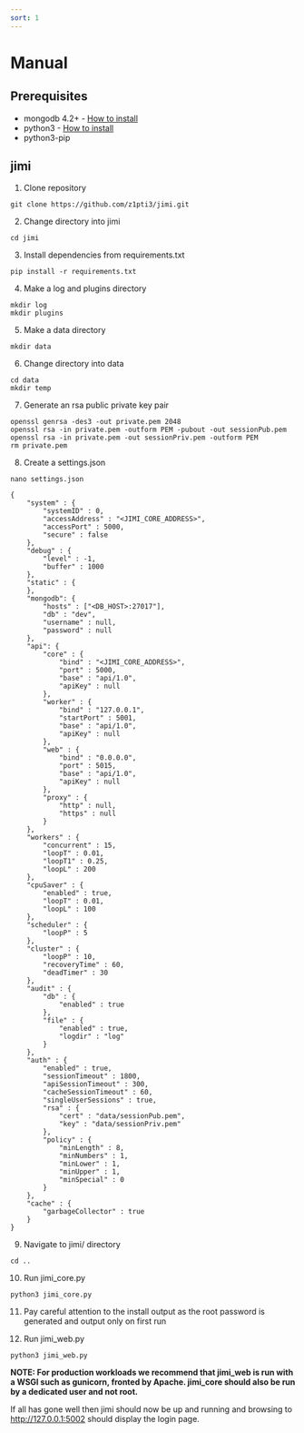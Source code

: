 ```yaml
---
sort: 1
---
```


# Manual

## Prerequisites
* mongodb 4.2+ - [How to install](https://docs.mongodb.com/manual/administration/install-on-linux/)
* python3 - [How to install](https://docs.python-guide.org/starting/install3/linux/)
* python3-pip

## jimi
1. Clone repository
```
git clone https://github.com/z1pti3/jimi.git
```

2. Change directory into jimi
```
cd jimi
```

3. Install dependencies from requirements.txt
```
pip install -r requirements.txt
```

4. Make a log and plugins directory 
```
mkdir log
mkdir plugins
```

5. Make a data directory
```
mkdir data
```

6. Change directory into data
```
cd data
mkdir temp
```

7. Generate an rsa public private key pair
```
openssl genrsa -des3 -out private.pem 2048
openssl rsa -in private.pem -outform PEM -pubout -out sessionPub.pem
openssl rsa -in private.pem -out sessionPriv.pem -outform PEM
rm private.pem
```

8. Create a settings.json
```
nano settings.json
```

```
{
    "system" : {
        "systemID" : 0,
        "accessAddress" : "<JIMI_CORE_ADDRESS>",
        "accessPort" : 5000,
        "secure" : false
    },
    "debug" : {
        "level" : -1,
        "buffer" : 1000
    },
    "static" : {
    },
    "mongodb": {
        "hosts" : ["<DB_HOST>:27017"],
        "db" : "dev",
        "username" : null,
        "password" : null
    },
    "api": {
        "core" : {
            "bind" : "<JIMI_CORE_ADDRESS>",
            "port" : 5000,
            "base" : "api/1.0",
            "apiKey" : null
        },
        "worker" : {
            "bind" : "127.0.0.1",
            "startPort" : 5001,
            "base" : "api/1.0",
            "apiKey" : null
        },
        "web" : {
            "bind" : "0.0.0.0",
            "port" : 5015,
            "base" : "api/1.0",
            "apiKey" : null
        },
        "proxy" : {
            "http" : null,
            "https" : null
        }
    },
    "workers" : { 
        "concurrent" : 15,
        "loopT" : 0.01,
        "loopT1" : 0.25,
        "loopL" : 200
    },
    "cpuSaver" : { 
        "enabled" : true,
        "loopT" : 0.01,
        "loopL" : 100
    },
    "scheduler" : {
        "loopP" : 5
    },
    "cluster" : {
        "loopP" : 10,
        "recoveryTime" : 60,
        "deadTimer" : 30
    },
    "audit" : {
        "db" : {
            "enabled" : true
        },
        "file" : {
            "enabled" : true,
            "logdir" : "log"
        }
    },
    "auth" : {
        "enabled" : true,
        "sessionTimeout" : 1800,
        "apiSessionTimeout" : 300,
        "cacheSessionTimeout" : 60,
        "singleUserSessions" : true,
        "rsa" : {
            "cert" : "data/sessionPub.pem",
            "key" : "data/sessionPriv.pem"
        },
        "policy" : {
            "minLength" : 8,
            "minNumbers" : 1,
            "minLower" : 1,
            "minUpper" : 1,
            "minSpecial" : 0
        }
    },
    "cache" : {
        "garbageCollector" : true
    }
}
```

9. Navigate to jimi/ directory
```
cd ..
```

10. Run jimi_core.py
```
python3 jimi_core.py
```

11. Pay careful attention to the install output as the root password is generated and output only on first run

12. Run jimi_web.py
```
python3 jimi_web.py
```

**NOTE: 
For production workloads we recommend that jimi_web is run with a WSGI such as gunicorn, fronted by Apache. jimi_core should also be run by a dedicated user and not root.**

If all has gone well then jimi should now be up and running and browsing to http://127.0.0.1:5002 should display the login page. 
